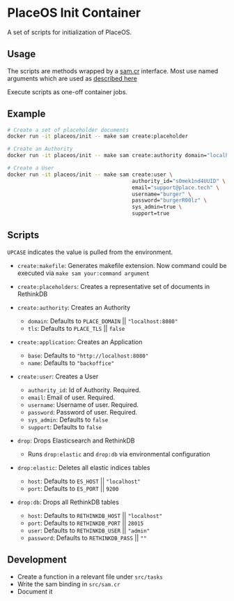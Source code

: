 # PlaceOS Init Container

A set of scripts for initialization of PlaceOS.

## Usage

The scripts are methods wrapped by a [sam.cr](https://github.com/imdrasil/sam.cr) interface. Most use named arguments which are used as [described here](https://github.com/imdrasil/sam.cr#tasks-with-arguments)

Execute scripts as one-off container jobs.

## Example

```bash
# Create a set of placeholder documents
docker run -it placeos/init -- make sam create:placeholder
```

```bash
# Create an Authority
docker run -it placeos/init -- make sam create:authority domain="localhost:8080"
```

```bash
# Create a User
docker run -it placeos/init -- make sam create:user \
                                        authority_id="s0mek1nd4UUID" \
                                        email="support@place.tech" \
                                        username="burger" \
                                        password="burgerR00lz" \
                                        sys_admin=true \
                                        support=true
```

## Scripts

`UPCASE` indicates the value is pulled from the environment.

- `create:makefile`: Generates makefile extension. Now command could be executed via `make sam your:command argument`

- `create:placeholders`: Creates a representative set of documents in RethinkDB

- `create:authority`: Creates an Authority
    * `domain`: Defaults to `PLACE_DOMAIN` || `"localhost:8080"`
    * `tls`: Defaults to `PLACE_TLS` || `false`

- `create:application`: Creates an Application
    * `base`: Defaults to `"http://localhost:8080"`
    * `name`: Defaults to `"backoffice"`

- `create:user`: Creates a User
    * `authority_id`: Id of Authority. Required.
    * `email`: Email of user. Required.
    * `username`: Username of user. Required.
    * `password`: Password of user. Required.
    * `sys_admin`: Defaults to `false`
    * `support`: Defaults to `false`

- `drop`: Drops Elasticsearch and RethinkDB
    * Runs `drop:elastic` and `drop:db` via environmental configuration

- `drop:elastic`: Deletes all elastic indices tables
    * `host`: Defaults to `ES_HOST` || `"localhost"`
    * `port`: Defaults to `ES_PORT` || `9200`

- `drop:db`: Drops all RethinkDB tables
    * `host`: Defaults to `RETHINKDB_HOST` || `"localhost"`
    * `port`: Defaults to `RETHINKDB_PORT` || `28015`
    * `user`: Defaults to `RETHINKDB_USER` || `"admin"`
    * `password`: Defaults to `RETHINKDB_PASS` || `""`

## Development

- Create a function in a relevant file under `src/tasks`
- Write the sam binding in `src/sam.cr`
- Document it
